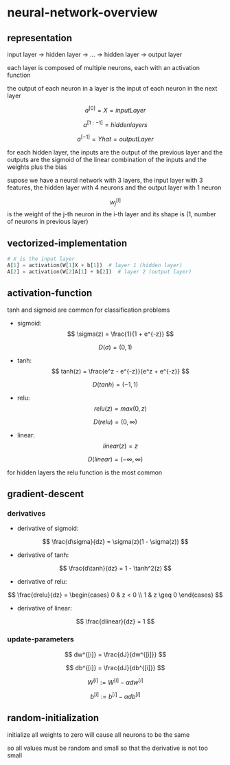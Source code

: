 # neural-network-overview

## representation

input layer -> hidden layer -> ... -> hidden layer -> output layer

each layer is composed of multiple neurons, each with an activation function

the output of each neuron in a layer is the input of each neuron in the next layer

$$ a^{[0]} = X = inputLayer $$

$$ a^{[1:-1]} = hidden layers $$

$$ a^{[-1]} = Yhat = outputLayer $$

for each hidden layer, the inputs are the output of the previous layer and the outputs are the sigmoid of the linear combination of the inputs and the weights plus the bias

supose we have a neural network with 3 layers, the input layer with 3 features, the hidden layer with 4 neurons and the output layer with 1 neuron

$$ w^{[i]}_j $$ is the weight of the j-th neuron in the i-th layer and its shape is (1, number of neurons in previous layer)

## vectorized-implementation

``` python
# X is the input layer
A[1] = activation(W[1]X + b[1])  # layer 1 (hidden layer)
A[2] = activation(W[2]A[1] + b[2])  # layer 2 (output layer)
```

## activation-function

tanh and sigmoid are common for classification problems

- sigmoid: $$ \sigma(z) = \frac{1}{1 + e^{-z}} $$

$$ D(\sigma) = (0, 1) $$

- tanh: $$ tanh(z) = \frac{e^z - e^{-z}}{e^z + e^{-z}} $$

$$ D(tanh) = (-1, 1) $$

- relu: $$ relu(z) = max(0, z) $$

$$ D(relu) = (0, \infty) $$

- linear: $$ linear(z) = z $$

$$ D(linear) = (-\infty, \infty) $$

for hidden layers the relu function is the most common

## gradient-descent

### derivatives

- derivative of sigmoid:

$$ \frac{d\sigma}{dz} = \sigma(z)(1 - \sigma(z)) $$

- derivative of tanh:

$$ \frac{d\tanh}{dz} = 1 - \tanh^2(z) $$

- derivative of relu:

$$ \frac{drelu}{dz} = \begin{cases} 0 & z < 0 \\ 1 & z \geq 0 \end{cases} $$

- derivative of linear:

$$ \frac{dlinear}{dz} = 1 $$

### update-parameters

$$ dw^{[i]} = \frac{dJ}{dw^{[i]}} $$

$$ db^{[i]} = \frac{dJ}{db^{[i]}} $$

$$ W^{[i]} := W^{[i]} - \alpha dw^{[i]} $$

$$ b^{[i]} := b^{[i]} - \alpha db^{[i]} $$

## random-initialization

initialize all weights to zero will cause all neurons to be the same

so all values must be random and small so that the derivative is not too small